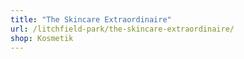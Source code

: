 ```yaml
---
title: "The Skincare Extraordinaire"
url: /litchfield-park/the-skincare-extraordinaire/
shop: Kosmetik
---
```

